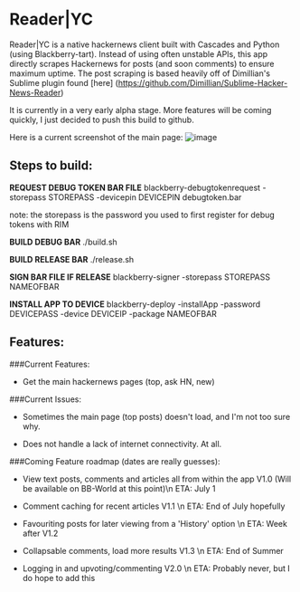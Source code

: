 Reader|YC
=========

Reader|YC is a native hackernews client built with Cascades and Python (using Blackberry-tart). Instead of using often unstable APIs, this app directly scrapes Hackernews for posts (and soon comments) to ensure maximum uptime. 
The post scraping is based heavily off of Dimillian's Sublime plugin found [here] (https://github.com/Dimillian/Sublime-Hacker-News-Reader)

It is currently in a very early alpha stage. More features will be coming quickly, I just decided to push this build to github. 

Here is a current screenshot of the main page:
![image](https://raw.github.com/krruzic/Reader-YC/master/screenshot.png)

## Steps to build:
**REQUEST DEBUG TOKEN BAR FILE**
blackberry-debugtokenrequest -storepass STOREPASS -devicepin DEVICEPIN debugtoken.bar

note: the storepass is the password you used to first register for debug tokens with RIM

**BUILD DEBUG BAR**
./build.sh

**BUILD RELEASE BAR**
./release.sh

**SIGN BAR FILE IF RELEASE**
blackberry-signer -storepass STOREPASS NAMEOFBAR

**INSTALL APP TO DEVICE**
blackberry-deploy -installApp -password DEVICEPASS -device DEVICEIP -package NAMEOFBAR

## Features:
###Current Features:
* Get the main hackernews pages (top, ask HN, new)

###Current Issues:
* Sometimes the main page (top posts) doesn't load, and I'm not too sure why.

* Does not handle a lack of internet connectivity. At all.

###Coming Feature roadmap (dates are really guesses):
* View text posts, comments and articles all from within the app V1.0 (Will be available on BB-World at this point)\n
  ETA: July 1 
  
* Comment caching for recent articles  V1.1 \n
	ETA: End of July hopefully
	
* Favouriting posts for later viewing from a 'History' option \n
	ETA: Week after V1.2
	
* Collapsable comments, load more results V1.3 \n
	ETA: End of Summer
	
* Logging in and upvoting/commenting V2.0 \n
	ETA: Probably never, but I do hope to add this

